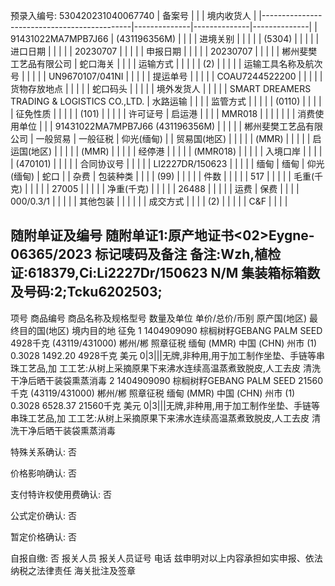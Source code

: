 
预录入编号: 530420231040067740
| 备案号                                      |              |              | 境内收货人   |
|---------------------------------------------|--------------|--------------|--------------|
| 91431022MA7MPB7J66                          | (431196356M) |              |              |
| 进境关别                                    |              |              |              |
| (5304)                                      |              |              |              |
| 进口日期                                    |              |              |              |
| 20230707                                    |              |              |              |
| 申报日期                                    |              |              |              |
| 20230707                                    |              |              |              |
| 郴州斐樊工艺品有限公司                      | 蛇口海关     |              |              |
| 运输方式                                    |              |              |              |
| (2)                                         |              |              |              |
| 运输工具名称及航次号                        |              |              |              |
| UN9670107/041NI                             |              |              |              |
| 提运单号                                    |              |              |              |
| COAU7244522200                              |              |              |              |
| 货物存放地点                                |              |              |              |
| 蛇口码头                                    |              |              |              |
| 境外发货人                                  |              |              |              |
| SMART DREAMERS TRADING & LOGISTICS CO.,LTD. | 水路运输     |              |              |
| 监管方式                                    |              |              |              |
| (0110)                                      |              |              |              |
| 征免性质                                    |              |              |              |
| (101)                                       |              |              |              |
| 许可证号                                    | 启运港       |              |              |
| MMR018                                      |              |              |              |
|                                             |              | 消费使用单位 |              |
| 91431022MA7MPB7J66 (431196356M)             |              |              |              |
| 郴州斐樊工艺品有限公司                      | 一般贸易     | 一般征税     | 仰光(缅甸)   |
| 贸易国(地区)                                |              |              |              |
| (MMR)                                       |              |              |              |
| 启运国(地区)                                |              |              |              |
| (MMR)                                       |              |              |              |
| 经停港                                      |              |              |              |
| (MMR018)                                    |              |              |              |
| 入境口岸                                    |              |              |              |
| (470101)                                    |              |              |              |
| 合同协议号                                  |              |              |              |
| LI2227DR/150623                             |              |              |              |
| 缅甸                                        | 缅甸         | 仰光(缅甸)   | 蛇口         |
| 杂费                                        | 包装种类     |              |              |
| (99)                                        |              |              |              |
| 件数                                        |              |              |              |
| 517                                         |              |              |              |
| 毛重(千克)                                  |              |              |              |
| 27005                                       |              |              |              |
| 净重(千克)                                  |              |              |              |
| 26488                                       |              |              |              |
| 运费                                        | 保费         |              |              |
| 000/0.3/1                                   |              |              |              |
| 其他包装                                    |              |              |              |
|                                             | 成交方式     |              |              |
| (2)                                         |              |              |              |
| C&F                                         |              |              |              |

## 随附单证及编号 随附单证1:原产地证书<02>Eygne-06365/2023 标记唛码及备注 备注:Wzh,植检证:618379,Ci:Li2227Dr/150623 N/M 集装箱标箱数及号码:2;Tcku6202503;

项号
商品编号
商品名称及规格型号
数量及单位
单价/总价/币别
原产国(地区)
最终目的国(地区)
境内目的地
征免
1
1404909090 棕榈树籽GEBANG PALM SEED
4928千克
(43119/431000) 郴州/郴
照章征税
缅甸
(MMR)
中国
(CHN)
州市
(1)
0.3028
1492.20
4928千克
美元
0|3|||无牌,非种用,用于加工制作坐垫、手链等串珠工艺品,加 工工艺:从树上采摘原果下来沸水连续高温蒸煮致脱皮,人工去皮 清洗干净后晒干装袋熏蒸消毒
2
1404909090 棕榈树籽GEBANG PALM SEED
21560千克
(43119/431000) 郴州/郴
照章征税
缅甸
(MMR)
中国
(CHN)
州市
(1)
0.3028
6528.37
21560千克
美元
0|3|||无牌,非种用,用于加工制作坐垫、手链等串珠工艺品,加 工工艺:从树上采摘原果下来沸水连续高温蒸煮致脱皮,人工去皮 清洗干净后晒干装袋熏蒸消毒
 
特殊关系确认: 否
 
价格影响确认: 否
 
支付特许权使用费确认: 否
 
公式定价确认: 否
 
暂定价格确认: 否
 
自报自缴: 否
报关人员
报关人员证号
电话
兹申明对以上内容承担如实申报、依法纳税之法律责任
海关批注及签章
